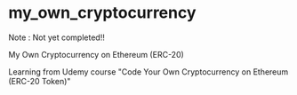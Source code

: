 # my_own_cryptocurrency

Note : Not yet completed!!

My Own Cryptocurrency on Ethereum (ERC-20)

Learning from Udemy course "Code Your Own Cryptocurrency on Ethereum (ERC-20 Token)"


